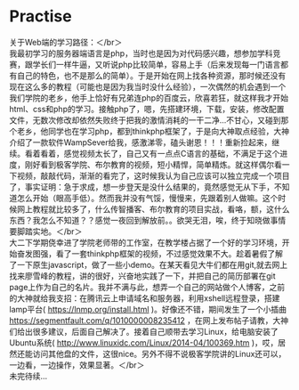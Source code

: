 # Practise
关于Web端的学习路径：＜/br＞   
   我最初学习的服务器端语言是php，当时也是因为对代码感兴趣，想参加学科竞赛，跟学长们一样牛逼，又听说php比较简单，容易上手（后来发现每一门语言都有自己的特色，也不是那么的简单）。于是开始在网上找各种资源，那时候还没有现在这么多的教程（可能也是因为我当时没什么经验），一次偶然的机会遇到一个我们学院的老乡，他手上恰好有兄弟连php的百度云，欣喜若狂，就这样我才开始html、css和php的学习。接触php了，嗯，先搭建环境，下载，安装，修改配置文件，无数次修改却依然失败终于把我的激情消耗的一干二净...不甘心，又碰到那个老乡，他同学也在学习php，都到thinkphp框架了，于是向大神取点经验，大神介绍了一款软件WampSever给我，感激涕零，磕头谢恩！！！重新捡起来，继续。看着看着，感觉视频太长了，自己又有一点点C语言的基础，不满足于这个进度，刚好看到极客学院、布尔教育的视频，短小精悍，简单精炼。就这样偶尔看一下视频，敲敲代码，渐渐的看完了，这时候我认为自己应该可以独立完成一个项目了，事实证明：急于求成，想一步登天是没什么结果的，竟然感觉无从下手，不知道怎么开始（眼高手低）。然而我并没有气馁，慢慢来，先跟着别人做嘛。这个时候网上教程就比较多了，什么传智播客、布尔教育的项目实战，看咯，额，这什么东西？我怎么不知道？？感觉一夜回到解放前。。欲哭无泪，唉，终于知晓做事情要脚踏实地。＜/br＞   
   大二下学期侥幸进了学院老师带的工作室，在教学楼占据了一个好的学习环境，开始奋发图强，看了一套thinkphp框架的视频，不过感觉效果不大。趁着暑假了解了一下原生javascript，做了一些小demo。在某天看见大牛们都在用git,就去网上找来廖雪峰的教程，讲的很好，兴奋地实践了一下，并把自己的简历部署在git page上作为自己的名片。我并不满与此，想弄一个自己的网站做个人博客，之前的大神就给我支招：在腾讯云上申请域名和服务器，利用xshell远程登录，搭建lamp平台( https://lnmp.org/install.html )。好像还不错，期间发生了一个小插曲 https://segmentfault.com/q/1010000008235412 ，在网上发布帖子请教，大神们给出很多建议，后面自己解决了。接着自己顺带去学习Linux，给电脑安装了Ubuntu系统( http://www.linuxidc.com/Linux/2014-04/100369.htm )，哎，居然还能访问其他盘的文件，这很nice。另外不得不说极客学院讲的Linux还可以，一边看，一边操作，效果显著。＜/br＞   
   未完待续...
